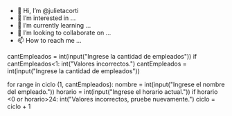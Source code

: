- 👋 Hi, I’m @julietacorti
- 👀 I’m interested in ...
- 🌱 I’m currently learning ...
- 💞️ I’m looking to collaborate on ...
- 📫 How to reach me ...

<!---
julietacorti/julietacorti is a ✨ special ✨ repository because its `README.md` (this file) appears on your GitHub profile.
You can click the Preview link to take a look at your changes.
--->
cantEmpleados = int(input("Ingrese la cantidad de empleados"))
if cantEmpleados<1:
	int("Valores incorrectos.")
	cantEmpleados = int(input("Ingrese la cantidad de empleados"))

for range in ciclo (1, cantEmpleados):
	nombre = int(input("Ingrese el nombre del empleado."))
	horario = int(input("Ingrese el horario actual."))
	if horario <0 or horario>24:
		int("Valores incorrectos, pruebe nuevamente.")
		ciclo = ciclo + 1
